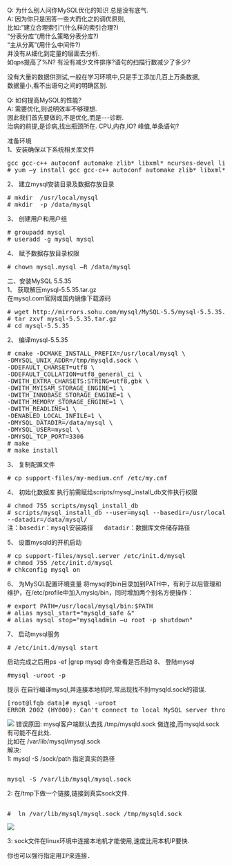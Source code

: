 Q: 为什么别人问你MySQL优化的知识 总是没有底气.  
A: 因为你只是回答一些大而化之的调优原则,   
比如:”建立合理索引”(什么样的索引合理?)  
“分表分库”(用什么策略分表分库?)  
“主从分离”(用什么中间件?)  
并没有从细化到定量的层面去分析.  
如qps提高了%N? 有没有减少文件排序?语句的扫描行数减少了多少?  

没有大量的数据供测试,一般在学习环境中,只是手工添加几百上万条数据,  
数据量小,看不出语句之间的明确区别.  

Q: 如何提高MySQL的性能?  
A: 需要优化,则说明效率不够理想.   
因此我们首先要做的,不是优化,而是---诊断.   
治病的前提,是诊病,找出瓶颈所在. CPU,内存,IO? 峰值,单条语句?   

准备环境  
1、安装确保以下系统相关库文件  
<pre>
gcc gcc-c++ autoconf automake zlib* libxml* ncurses-devel libmcrypt* libtool*(libtool-ltdl-devel*)
# yum –y install gcc gcc-c++ autoconf automake zlib* libxml* ncurses-devel libmcrypt* libtool* cmake\
</pre>
2、    建立mysql安装目录及数据存放目录
<pre>
# mkdir  /usr/local/mysql
# mkdir  -p /data/mysql
</pre>
3、    创建用户和用户组
<pre>
# groupadd mysql
# useradd -g mysql mysql
</pre>
4、    赋予数据存放目录权限
<pre>
# chown mysql.mysql –R /data/mysql
</pre>


二、安装MySQL 5.5.35  
1、    获取解压mysql-5.5.35.tar.gz  
在mysql.com官网或国内镜像下载源码  
<pre>
# wget http://mirrors.sohu.com/mysql/MySQL-5.5/mysql-5.5.35.tar.gz
# tar zxvf mysql-5.5.35.tar.gz
# cd mysql-5.5.35
</pre>
2、    编译mysql-5.5.35
<pre>
# cmake -DCMAKE_INSTALL_PREFIX=/usr/local/mysql \
-DMYSQL_UNIX_ADDR=/tmp/mysqld.sock \
-DDEFAULT_CHARSET=utf8 \
-DDEFAULT_COLLATION=utf8_general_ci \
-DWITH_EXTRA_CHARSETS:STRING=utf8,gbk \
-DWITH_MYISAM_STORAGE_ENGINE=1 \
-DWITH_INNOBASE_STORAGE_ENGINE=1 \
-DWITH_MEMORY_STORAGE_ENGINE=1 \
-DWITH_READLINE=1 \
-DENABLED_LOCAL_INFILE=1 \
-DMYSQL_DATADIR=/data/mysql \
-DMYSQL_USER=mysql \
-DMYSQL_TCP_PORT=3306
# make
# make install
</pre>
3、    复制配置文件
<pre>
# cp support-files/my-medium.cnf /etc/my.cnf
</pre>
4、    初始化数据库
执行前需赋给scripts/mysql_install_db文件执行权限
<pre>
# chmod 755 scripts/mysql_install_db
# scripts/mysql_install_db --user=mysql --basedir=/usr/local/mysql/ \
--datadir=/data/mysql/
注：basedir：mysql安装路径   datadir：数据库文件储存路径
</pre>
5、    设置mysqld的开机启动
<pre>
# cp support-files/mysql.server /etc/init.d/mysql
# chmod 755 /etc/init.d/mysql
# chkconfig mysql on
</pre>
6、    为MySQL配置环境变量
将mysql的bin目录加到PATH中，有利于以后管理和维护，在/etc/profile中加入myslq/bin，同时增加两个别名方便操作：
<pre>
# export PATH=/usr/local/mysql/bin:$PATH
# alias mysql_start="mysqld_safe &"
# alias mysql_stop="mysqladmin –u root -p shutdown"
</pre>
7、    启动mysql服务
<pre>
# /etc/init.d/mysql start
</pre>
启动完成之后用ps -ef |grep mysql 命令查看是否启动
8、    登陆mysql
<pre>
#mysql -uroot -p
</pre>

提示 在自行编译mysql,并连接本地机时,常出现找不到mysqld.sock的错误. 
<pre>
[root@lfqb data]# mysql -uroot
ERROR 2002 (HY000): Can't connect to local MySQL server through socket '/tmp/mysqld.sock' (2)
</pre>
![](/image/img01.png)
错误原因: mysql客户端默认去找 /tmp/mysqld.sock 做连接,而mysqld.sock有可能不在此处.  
比如在 /var/lib/mysql/mysql.sock  
解决:   
1: mysql -S /sock/path 指定真实的路径 
<pre>  
mysql -S /var/lib/mysql/mysql.sock  
</pre>

2: 在/tmp下做一个链接,链接到真实sock文件. 
<pre> 
#  ln /var/lib/mysql/mysql.sock /tmp/mysqld.sock
</pre>
![](/image/img02.png)

3: sock文件在linux环境中连接本地机才能使用,速度比用本机IP要快.
 <pre>你也可以强行指定用IP来连接.</pre>


